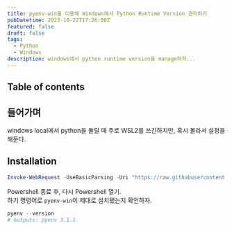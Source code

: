```yaml
---
title: pyenv-win을 이용해 Windows에서 Python Runtime Version 관리하기
pubDatetime: 2023-10-22T17:26:00Z
featured: false
draft: false
tags:
  - Python
  - Windows
description: windows에서 python runtime version을 manage하자...
---
```


## Table of contents

## 들어가며

windows local에서 python을 돌릴 때 주로 WSL2를 쓰긴하지만, 혹시 몰라서 설정을 해둔다.

## Installation

```powershell
Invoke-WebRequest -UseBasicParsing -Uri "https://raw.githubusercontent.com/pyenv-win/pyenv-win/master/pyenv-win/install-pyenv-win.ps1" -OutFile "./install-pyenv-win.ps1"; &"./install-pyenv-win.ps1"
```

Powershell 종료 후, 다시 Powershell 열기.  
하기 명령어로 `pyenv-win`이 제대로 설치됐는지 확인하자.

```powershell
pyenv --version
# outputs: pyenv 3.1.1
```
